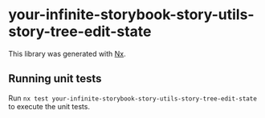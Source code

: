 # your-infinite-storybook-story-utils-story-tree-edit-state

This library was generated with [Nx](https://nx.dev).

## Running unit tests

Run `nx test your-infinite-storybook-story-utils-story-tree-edit-state` to execute the unit tests.
